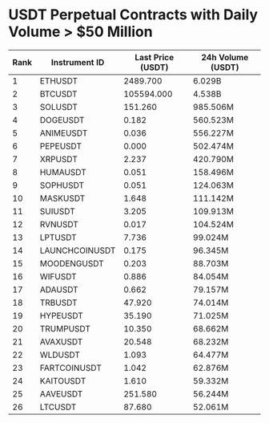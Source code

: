 # USDT Perpetual Contracts with Daily Volume > $50 Million

| Rank | Instrument ID | Last Price (USDT) | 24h Volume (USDT) |
|------|---------------|-------------------|-------------------|
| 1 | ETHUSDT | 2489.700 | 6.029B |
| 2 | BTCUSDT | 105594.000 | 4.538B |
| 3 | SOLUSDT | 151.260 | 985.506M |
| 4 | DOGEUSDT | 0.182 | 560.523M |
| 5 | ANIMEUSDT | 0.036 | 556.227M |
| 6 | PEPEUSDT | 0.000 | 502.474M |
| 7 | XRPUSDT | 2.237 | 420.790M |
| 8 | HUMAUSDT | 0.051 | 158.496M |
| 9 | SOPHUSDT | 0.051 | 124.063M |
| 10 | MASKUSDT | 1.648 | 111.142M |
| 11 | SUIUSDT | 3.205 | 109.913M |
| 12 | RVNUSDT | 0.017 | 104.524M |
| 13 | LPTUSDT | 7.736 | 99.024M |
| 14 | LAUNCHCOINUSDT | 0.175 | 96.345M |
| 15 | MOODENGUSDT | 0.203 | 88.703M |
| 16 | WIFUSDT | 0.886 | 84.054M |
| 17 | ADAUSDT | 0.662 | 79.157M |
| 18 | TRBUSDT | 47.920 | 74.014M |
| 19 | HYPEUSDT | 35.190 | 71.025M |
| 20 | TRUMPUSDT | 10.350 | 68.662M |
| 21 | AVAXUSDT | 20.548 | 68.232M |
| 22 | WLDUSDT | 1.093 | 64.477M |
| 23 | FARTCOINUSDT | 1.042 | 62.876M |
| 24 | KAITOUSDT | 1.610 | 59.332M |
| 25 | AAVEUSDT | 251.580 | 56.244M |
| 26 | LTCUSDT | 87.680 | 52.061M |
